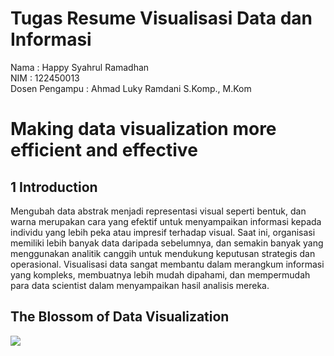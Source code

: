 # Tugas Resume Visualisasi Data dan Informasi

Nama            : Happy Syahrul Ramadhan </br>
NIM             : 122450013 </br>
Dosen Pengampu  : Ahmad Luky Ramdani S.Komp., M.Kom

# Making data visualization more efficient and effective
## 1 Introduction
Mengubah data abstrak menjadi representasi visual seperti bentuk, dan warna merupakan cara yang efektif untuk menyampaikan informasi kepada individu yang lebih peka atau impresif terhadap visual. Saat ini, organisasi memiliki lebih banyak data daripada sebelumnya, dan semakin banyak yang menggunakan analitik canggih untuk mendukung keputusan strategis dan operasional. Visualisasi data sangat membantu dalam merangkum informasi yang kompleks, membuatnya lebih mudah dipahami, dan mempermudah para data scientist dalam menyampaikan hasil analisis mereka.

## The Blossom of Data Visualization
  <img src="https://raw.githubusercontent.com/Happy-Syahrul-Ramadhan/image/main/Screenshot%20from%202024-08-31%2015-02-22.png?token=GHSAT0AAAAAACWKQZK5WLIG2X3GOQH6SX5AZWS2MSQ"/>                   
  